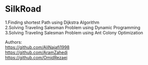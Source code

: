# SilkRoad

1.Finding shortest Path using Dijkstra Algorithm<br/>
2.Solving Traveling Salesman Problem using Dynamic Programming<br/>
3.Solving Traveling Salesman Problem using Ant Colony Optimization<br/>

Authors:<br/>
https://github.com/AliNajafi1998<br/>
https://github.com/AramZahedi<br/>
https://github.com/OmidRezaei
